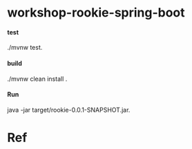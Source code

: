 # workshop-rookie-spring-boot


#### test
./mvnw test.
#### build 
./mvnw clean install .
#### Run
java -jar target/rookie-0.0.1-SNAPSHOT.jar.
# Ref
